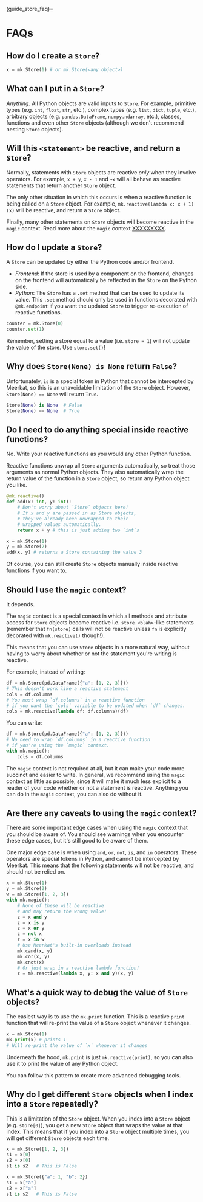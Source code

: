 (guide_store_faq)=

# FAQs

## How do I create a `Store`?

```python
x = mk.Store(1) # or mk.Store(<any object>)
```

## What can I put in a `Store`?

_Anything._ All Python objects are valid inputs to `Store`. For example, primitive types (e.g. `int`, `float`, `str`, etc.), complex types (e.g. `list`, `dict`, `tuple`, etc.), arbitrary objects (e.g. `pandas.DataFrame`, `numpy.ndarray`, etc.), classes, functions and even other `Store` objects (although we don't recommend nesting `Store` objects).

## Will this `<statement>` be reactive, and return a `Store`?

Normally, statements with `Store` objects are reactive _only_ when they involve operators. For example, `x + y`, `x - 1` and `~x` will all behave as reactive statements that return another `Store` object.

The only other situation in which this occurs is when a reactive function is being called on a `Store` object. For example, `mk.reactive(lambda x: x + 1)(x)` will be reactive, and return a `Store` object.

Finally, many other statements on `Store` objects will become reactive in the `magic` context. Read more about the `magic` context [XXXXXXXXX](XXXXX).

## How do I update a `Store`?

A `Store` can be updated by either the Python code and/or frontend.

- _Frontend_: If the store is used by a component on the frontend, changes on the frontend will automatically be reflected in the `Store` on the Python side.
- _Python_: The `Store` has a `.set` method that can be used to update its value. This `.set` method should only be used in functions decorated with `@mk.endpoint` if you want the updated `Store` to trigger re-execution of reactive functions.

```python
counter = mk.Store(0)
counter.set(1)
```

Remember, setting a store equal to a value (i.e. `store = 1`) will not update the value of the store. Use `store.set()`!

## Why does `Store(None) is None` return `False`?

Unfortunately, `is` is a special token in Python that cannot be intercepted by Meerkat, so this is an unavoidable limitation of the `Store` object. However, `Store(None) == None` will return `True`.

```python
Store(None) is None  # False
Store(None) == None  # True
```

## Do I need to do anything special inside reactive functions?

No. Write your reactive functions as you would any other Python function.

Reactive functions unwrap all `Store` arguments automatically, so treat those arguments as normal Python objects. They also automatically wrap the return value of the function in a `Store` object, so return any Python object you like.

```python
@mk.reactive()
def add(x: int, y: int):
    # Don't worry about `Store` objects here!
    # If x and y are passed in as Store objects,
    # they've already been unwrapped to their
    # wrapped values automatically.
    return x + y # this is just adding two `int`s

x = mk.Store(1)
y = mk.Store(2)
add(x, y) # returns a Store containing the value 3
```

Of course, you can still create `Store` objects manually inside reactive functions if you want to.

## Should I use the `magic` context?

It depends.

The `magic` context is a special context in which all methods and attribute access for `Store` objects become reactive i.e. `store.<blah>`-like statements (remember that `fn(store)` calls will not be reactive unless `fn` is explicitly decorated with `mk.reactive()` though!).

This means that you can use `Store` objects in a more natural way, without having to worry about whether or not the statement you're writing is reactive.

For example, instead of writing:

```python
df = mk.Store(pd.DataFrame({"a": [1, 2, 3]}))
# This doesn't work like a reactive statement
cols = df.columns
# You must wrap `df.columns` in a reactive function
# if you want the `cols` variable to be updated when `df` changes.
cols = mk.reactive(lambda df: df.columns)(df)
```

You can write:

```python
df = mk.Store(pd.DataFrame({"a": [1, 2, 3]}))
# No need to wrap `df.columns` in a reactive function
# if you're using the `magic` context.
with mk.magic():
    cols = df.columns
```

The `magic` context is not required at all, but it can make your code more succinct and easier to write. In general, we recommend using the `magic` context as little as possible, since it will make it much less explicit to a reader of your code whether or not a statement is reactive. Anything you can do in the `magic` context, you can also do without it.

## Are there any caveats to using the `magic` context?

There are some important edge cases when using the `magic` context that you should be aware of. You should see warnings when you encounter these edge cases, but it's still good to be aware of them.

One major edge case is when using `and`, `or`, `not`, `is`, and `in` operators. These operators are special tokens in Python, and cannot be intercepted by Meerkat. This means that the following statements will not be reactive, and should not be relied on.

```python
x = mk.Store(1)
y = mk.Store(2)
w = mk.Store([1, 2, 3])
with mk.magic():
    # None of these will be reactive
    # and may return the wrong value!
    z = x and y
    z = x is y
    z = x or y
    z = not x
    z = x in w
    # Use Meerkat's built-in overloads instead
    mk.cand(x, y)
    mk.cor(x, y)
    mk.cnot(x)
    # Or just wrap in a reactive lambda function!
    z = mk.reactive(lambda x, y: x and y)(x, y)
```

## What's a quick way to debug the value of `Store` objects?

The easiest way is to use the `mk.print` function. This is a reactive `print` function that will re-print the value of a `Store` object whenever it changes.

```python
x = mk.Store(1)
mk.print(x) # prints 1
# Will re-print the value of `x` whenever it changes
```

Underneath the hood, `mk.print` is just `mk.reactive(print)`, so you can also use it to print the value of any Python object.

You can follow this pattern to create more advanced debugging tools.

## Why do I get different `Store` objects when I index into a `Store` repeatedly?

This is a limitation of the `Store` object. When you index into a `Store` object (e.g. `store[0]`), you get a new `Store` object that wraps the value at that index. This means that if you index into a `Store` object multiple times, you will get different `Store` objects each time.

```python
x = mk.Store([1, 2, 3])
s1 = x[0]
s2 = x[0]
s1 is s2   # This is False

x = mk.Store({"a": 1, "b": 2})
s1 = x["a"]
s2 = x["a"]
s1 is s2   # This is False
```